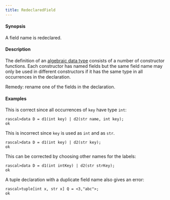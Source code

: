 ```yaml
---
title: RedeclaredField
---
```


#### Synopsis

A field name is redeclared.

#### Description

The definition of an [algebraic data type](../../Rascal/Declarations/AlgebraicDataType/) consists of a number of constructor functions.
Each constructor has named fields but the same field name may only be used in different constructors
if it has the same type in all occurrences in the declaration.

Remedy: rename one of the fields in the declaration.

#### Examples

This is correct since all occurrences of `key` have type `int`:

```rascal-shell 
rascal>data D = d1(int key) | d2(str name, int key);
ok
```
This is incorrect since `key` is used as `int` and as `str`.

```rascal-shell ,error
rascal>data D = d1(int key) | d2(str key);
ok
```
This can be corrected by choosing other names for the labels:

```rascal-shell 
rascal>data D = d1(int intKey) | d2(str strKey);
ok
```

A tuple declaration with a duplicate field name also gives an error:

```rascal-shell ,error
rascal>tuple[int x, str x] Q = <3,"abc">;
ok
```

